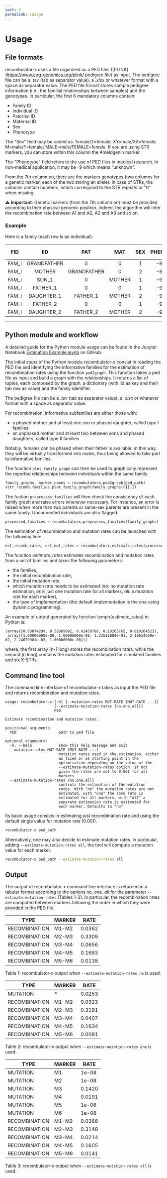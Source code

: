 ```yaml
---
sort: 3
permalink: /usage
---
```


# Usage

## File formats

recombulator-x uses a file organized as a PED files ([PLINK](https://www.cog-genomics.org/plink/ pedigree file) as input. The pedigree file can be a *.tsv* (tab as separator value), a *.xlsx* or whatever format with a space as separator value. The PED file format stores sample pedigree information (i.e., the familial relationships between samples) and the genotypes.
In particular, the first 6 mandatory columns contain: 

* Family ID
* Individual ID
* Paternal ID
* Maternal ID
* Sex
* Phenotype

The "Sex" field may be coded as: 1=male/2=female; XY=male/XX=female; M=male/F=female; MALE=male/FEMALE=female. If you are using STR markers, you can store within this column the Amelogenin marker. 

The "Phenotype" field refers to the use of PED files in medical research. In non-medical application, it may be -9 which means "unknown".
        
From the 7th column on, there are the markers genotypes (two columns for a genetic marker, each of the two storing an allele). In case of STRs, the columns contain  numbers, which correspond to the STR repeats or "0" when missing. 

:warning: **Important**: Genetic markers (from the 7th column on) must be provided according to their physical genomic position. Indeed, the algorithm will infer the recombination rate between A1 and A2, A2 and A3 and so on.

### Example

Here is a family (each row is an individual):

| **FID** |   **IID**   |   **PAT**   | **MAT** | **SEX** | **PHENO** | **STR1-A1** | **STR1-A2** | **STR2-A1** | **STR2-A2** | **STR3-A1** | **STR3-A2** |
|:-------:|:-----------:|:-----------:|:-------:|:-------:|:---------:|:----------:|:----------:|:----------:|:----------:|:----------:|:----------:|
| FAM_I | GRANDFATHER | 0           | 0       | 1       | -9        | 12         | 0          | 29         | 0          | 39         | 0          |
| FAM_I | MOTHER      | GRANDFATHER | 0       | 2       | -9        | 12         | 16         | 27         | 29         | 34         | 39         |
| FAM_I | SON_1       | 0           | MOTHER  | 1       | -9        | 12         | 0          | 29         | 0          | 34         | 0          |
| FAM_I | FATHER_1    | 0           | 0       | 1       | -9        | 14         | 0          | 21         | 0          | 37         | 0          |
| FAM_I | DAUGHTER_1  | FATHER_1    | MOTHER  | 2       | -9        | 14         | 16         | 21         | 27         | 34         | 37         |
| FAM_I | FATHER_2    | 0           | 0       | 1       | -9        | 18         | 0          | 25         | 0          | 36         | 0          |
| FAM_I | DAUGHTER_2  | FATHER_2    | MOTHER  | 2       | -9        | 12         | 18         | 25         | 29         | 36         | 39         |

---

## Python module and workflow

A detailed guide for the Python module usage can be found in the Jupyter Notebook [Estimation Example.ipynb](https://github.com/serena-aneli/recombulator-x/blob/gh-pages/Estimation%20Example.ipynb) on GitHub. 

The initial steps of the Python module recombulator-x consist in reading the PED file and identifying the informative families for the estimation of recombination rates using the function `ped2graph`. This function takes a ped file as input and build a graph with the relationships. It returns a list of tuples, each composed by the graph, a dictionary (with iid as key and their tab row as value) and the family identifier. 

The pedigree file can be a *.tsv* (tab as separator value), a *.xlsx* or whatever format with a space as separator value.

For recombination, informative subfamilies are either those with:

- a phased mother and at least one son or phased daughter, called type I families
- an unphased mother and at least two between sons and phased daughters, called type II families

Notably, females can be phased when their father is available: in this way, they will be virtually transformed into males, thus being allowed to take part to informative families.
 
The function `plot_family_graph` can then be used to graphically represent the reported relationships between individuals within the same family. 

```python
family_graphs, marker_names = recombulatorx.ped2graph(ped_path)
xstr_recomb.families.plot_family_graph(family_graphs[0][1]) 
```

The fuction `preprocess_families` will then check the consistency of each family graph and raise errors whenever necessary. For instance, an error is raised when more than two parents or same-sex parents are present in the same family. Unconnected individuals are also flagged.

```python
processed_families = recombulatorx.preprocess_families(family_graphs)
```

The estimation of recombination and mutation rates can be launched with the following line:

```python
est_recomb_rates, est_mut_rates = recombulatorx.estimate_rates(processed_families, 0.1, 0.1, estimate_mutation_rates='all')
```

The function *estimate_rates* estimates recombination and mutation rates from a set of families and takes the following parameters: 

* the families, 
* the initial recombination rate, 
* the initial mutation rate, 
* which mutation rate needs to be estimated (*no*: no mutation rate estimation, *one*: just one mutation rate for all markers, *all*: a mutation rate for each marker),
* the type of implementation (the default implementation is the one using dynamic programming).

An example of output generated by function \emph{estimate_rates} in Python is: 

```    
(array([0.03874299, 0.32869992, 0.01459788, 0.19265765, 0.01016452]),
 array([1.00000000e-08, 1.00000000e-08, 1.23511804e-01, 2.10614659e-02, 2.24679981e-03, 1.00000000e-08]))
```
       
where, the first array (n-1 long) stores the recombination rates, while the second (n long) contains the mutation rates estimated for simulated families and six X-STRs.

## Command line tool

The command line interface of recombulator-x takes as input the PED file and returns recombination and mutation rates.  

```text
usage: recombulator-x [-h] [--mutation-rates MUT-RATE [MUT-RATE ...]]
                      [--estimate-mutation-rates {no,one,all}]
                      PED

Estimate recombination and mutation rates.

positional arguments:
  PED                   path to ped file

optional arguments:
  -h, --help            show this help message and exit
  --mutation-rates MUT-RATE [MUT-RATE ...]
                        mutation rates used in the estimation, either
                        as fixed or as starting point in the
                        optimization depending on the value of the
                        --estimate-mutation-rates option. If not
                        given the rates are set to 0.001 for all
                        markers
  --estimate-mutation-rates {no,one,all}
                        controls the estimation of the mutation
                        rates. With "no" the mutation rates are not
                        estimated, with "one" the same rate is
                        estimated for all markers, with "all" a
                        separate estimation rate is estimated for
                        each marker. Defaults to "no"
```

Its basic usage consists in estimating just recombination rate and using the default single value for mutation rate (0.001).

```Bash
recombulator-x ped_path
``` 

Alternatively, one may also decide to estimate mutation rates. In particular, adding `--estimate-mutation-rates all`, the tool will compute a mutation value for each marker. 

```Bash
recombulator-x ped_path --estimate-mutation-rates all
```

## Output 

The output of recombulator-x command line interface is returned in a tabular format according to the options *no*, *one*, *all* for the parameter `--estimate-mutation-rates` (Tables 1-3). In particular, the recombination rates are computed between markers following the order in which they were provided in the PED file.


| TYPE          | MARKER | RATE   |       
|---------------|--------|--------|
| RECOMBINATION | M1-M2  | 0.0362 |
| RECOMBINATION | M2-M3  | 0.3309 |
| RECOMBINATION | M3-M4  | 0.0656 |
| RECOMBINATION | M4-M5  | 0.1683 |
| RECOMBINATION | M5-M6  | 0.0138 |

Table 1: recombulator-x output when `--estimate-mutation-rates no` is used.


| TYPE          | MARKER | RATE   |       
|---------------|--------|--------|
| MUTATION      | *      | 0.0253 |
| RECOMBINATION | M1-M2  | 0.0323 |
| RECOMBINATION | M2-M3  | 0.3191 |
| RECOMBINATION | M3-M4  | 0.0407 |
| RECOMBINATION | M4-M5  | 0.1634 |
| RECOMBINATION | M5-M6  | 0.0091 |
 
Table 2: recombulator-x output when `--estimate-mutation-rates one` is used.
        

| TYPE          | MARKER | RATE   |        
|---------------|--------|--------|
| MUTATION      | M1     | 1e-08  |
| MUTATION      | M2     | 1e-08  |
| MUTATION      | M3     | 0.1420 |
| MUTATION      | M4     | 0.0191 |
| MUTATION      | M5     | 1e-08  |
| MUTATION      | M6     | 1e-08  |
| RECOMBINATION | M1-M2  | 0.0366 |
| RECOMBINATION | M2-M3  | 0.3148 |
| RECOMBINATION | M3-M4  | 0.0214 |
| RECOMBINATION | M4-M5  | 0.1605 |
| RECOMBINATION | M5-M6  | 0.0141 |
        
Table 3: recombulator-x output when `--estimate-mutation-rates all` is used.





 



